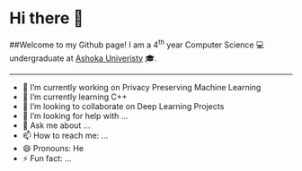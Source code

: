 # Hi there 👋 

##Welcome to my Github page! I am a 4<sup>th</sup> year Computer Science :computer:  undergraduate at [Ashoka Univeristy](ashoka.edu.in) :mortar_board:.

___

- 🔭 I’m currently working on Privacy Preserving Machine Learning
- 🌱 I’m currently learning C++
- 👯 I’m looking to collaborate on Deep Learning Projects
- 🤔 I’m looking for help with ...
- 💬 Ask me about ...
- 📫 How to reach me: ...
- 😄 Pronouns: He
- ⚡ Fun fact: ...


